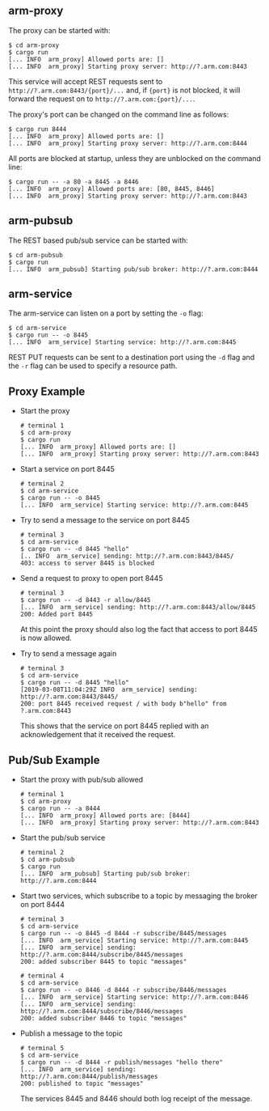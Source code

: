 arm-proxy
---------

The proxy can be started with:

   ```shell
   $ cd arm-proxy
   $ cargo run
   [... INFO  arm_proxy] Allowed ports are: []
   [... INFO  arm_proxy] Starting proxy server: http://?.arm.com:8443
   ```

This service will accept REST requests sent to `http://?.arm.com:8443/{port}/...` and, if `{port}` is not blocked, it will forward the request on to `http://?.arm.com:{port}/...`.

The proxy's port can be changed on the command line as follows:

   ```shell
   $ cargo run 8444
   [... INFO  arm_proxy] Allowed ports are: []
   [... INFO  arm_proxy] Starting proxy server: http://?.arm.com:8444
   ```

All ports are blocked at startup, unless they are unblocked on the command line:

   ```shell
   $ cargo run -- -a 80 -a 8445 -a 8446
   [... INFO  arm_proxy] Allowed ports are: [80, 8445, 8446]
   [... INFO  arm_proxy] Starting proxy server: http://?.arm.com:8443
   ```

arm-pubsub
----------

The REST based pub/sub service can be started with:

   ```shell
   $ cd arm-pubsub
   $ cargo run
   [... INFO  arm_pubsub] Starting pub/sub broker: http://?.arm.com:8444
   ```

arm-service
-----------

The arm-service can listen on a port by setting the `-o` flag:

   ```shell
   $ cd arm-service
   $ cargo run -- -o 8445
   [... INFO  arm_service] Starting service: http://?.arm.com:8445
   ```

REST PUT requests can be sent to a destination port using the `-d` flag and the `-r` flag can be used to specify a resource path.

Proxy Example
-------------

- Start the proxy

   ```shell
   # terminal 1
   $ cd arm-proxy
   $ cargo run
   [... INFO  arm_proxy] Allowed ports are: []
   [... INFO  arm_proxy] Starting proxy server: http://?.arm.com:8443
   ```

- Start a service on port 8445

   ```shell
   # terminal 2
   $ cd arm-service
   $ cargo run -- -o 8445
   [... INFO  arm_service] Starting service: http://?.arm.com:8445
   ```

- Try to send a message to the service on port 8445

   ```shell
   # terminal 3
   $ cd arm-service
   $ cargo run -- -d 8445 "hello"
   [.. INFO  arm_service] sending: http://?.arm.com:8443/8445/
   403: access to server 8445 is blocked
   ```

- Send a request to proxy to open port 8445

   ```shell
   # terminal 3
   $ cargo run -- -d 8443 -r allow/8445
   [... INFO  arm_service] sending: http://?.arm.com:8443/allow/8445
   200: Added port 8445
   ```
   
   At this point the proxy should also log the fact that access to port 8445 is now allowed.
   
- Try to send a message again

   ```shell
   # terminal 3
   $ cd arm-service
   $ cargo run -- -d 8445 "hello"
   [2019-03-08T11:04:29Z INFO  arm_service] sending: http://?.arm.com:8443/8445/
   200: port 8445 received request / with body b"hello" from ?.arm.com:8443
   ```
   
   This shows that the service on port 8445 replied with an acknowledgement that it received the request.

Pub/Sub Example
---------------

- Start the proxy with pub/sub allowed

   ```shell
   # terminal 1
   $ cd arm-proxy
   $ cargo run -- -a 8444
   [... INFO  arm_proxy] Allowed ports are: [8444]
   [... INFO  arm_proxy] Starting proxy server: http://?.arm.com:8443
   ```

- Start the pub/sub service

   ```shell
   # terminal 2
   $ cd arm-pubsub
   $ cargo run
   [... INFO  arm_pubsub] Starting pub/sub broker: http://?.arm.com:8444
   ```

- Start two services, which subscribe to a topic by messaging the broker on port 8444

   ```shell
   # terminal 3
   $ cd arm-service
   $ cargo run -- -o 8445 -d 8444 -r subscribe/8445/messages
   [... INFO  arm_service] Starting service: http://?.arm.com:8445
   [... INFO  arm_service] sending: http://?.arm.com:8444/subscribe/8445/messages
   200: added subscriber 8445 to topic "messages"
   ```
   
   ```shell
   # terminal 4
   $ cd arm-service
   $ cargo run -- -o 8446 -d 8444 -r subscribe/8446/messages
   [... INFO  arm_service] Starting service: http://?.arm.com:8446
   [... INFO  arm_service] sending: http://?.arm.com:8444/subscribe/8446/messages
   200: added subscriber 8446 to topic "messages"
   ```

- Publish a message to the topic

   ```shell
   # terminal 5
   $ cd arm-service
   $ cargo run -- -d 8444 -r publish/messages "hello there"
   [... INFO  arm_service] sending: http://?.arm.com:8444/publish/messages
   200: published to topic "messages"
   ```
   
   The services 8445 and 8446 should both log receipt of the message.